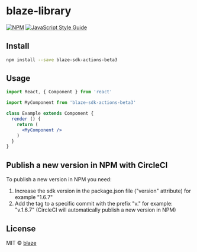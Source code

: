 # blaze-library

> 

[![NPM](https://img.shields.io/npm/v/blaze-library.svg)](https://www.npmjs.com/package/blaze-library) [![JavaScript Style Guide](https://img.shields.io/badge/code_style-standard-brightgreen.svg)](https://standardjs.com)

## Install

```bash
npm install --save blaze-sdk-actions-beta3
```

## Usage

```jsx
import React, { Component } from 'react'

import MyComponent from 'blaze-sdk-actions-beta3'

class Example extends Component {
  render () {
    return (
      <MyComponent />
    )
  }
}
```

## Publish a new version in NPM with CircleCI

To publish a new version in NPM you need:

1. Increase the sdk version in the package.json file ("version" attribute) for example "1.6.7"
2. Add the tag to a specific commit with the prefix "v." for example: "v.1.6.7" (CircleCI will automatically publish a new version in NPM)

## License

MIT © [blaze](https://github.com/AdminGevsiop/blaze-sdk-actions-beta3.git)
